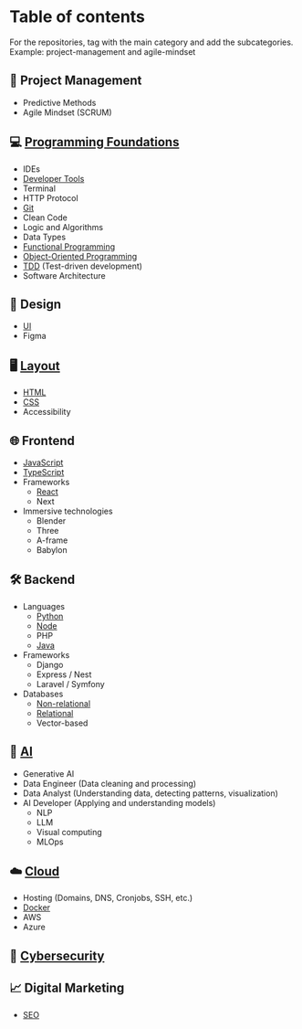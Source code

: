 # Table of contents

For the repositories, tag with the main category and add the subcategories. Example: project-management and agile-mindset

## 📂 Project Management
   - Predictive Methods
   - Agile Mindset (SCRUM)

## 💻 [Programming Foundations](https://github.com/orgs/Factoria-F5-madrid/repositories?q=topic:programming-foundations)
   - IDEs
   - [Developer Tools](https://github.com/orgs/Factoria-F5-madrid/repositories?q=topic:developer-tools)
   - Terminal
   - HTTP Protocol
   - [Git](https://github.com/orgs/Factoria-F5-madrid/repositories?q=topic:git)
   - Clean Code
   - Logic and Algorithms
   - Data Types
   - [Functional Programming](https://github.com/orgs/Factoria-F5-madrid/repositories?q=topic:functional-programming)
   - [Object-Oriented Programming](https://github.com/orgs/Factoria-F5-madrid/repositories?q=topic:object-oriented-programming)
   - [TDD](https://github.com/orgs/Factoria-F5-madrid/repositories?q=topic:tdd) (Test-driven development)
   - Software Architecture

## 🎨 Design
   - [UI](https://github.com/orgs/Factoria-F5-madrid/repositories?q=topic:ui)
   - Figma

## 🖥️ [Layout](https://github.com/orgs/Factoria-F5-madrid/repositories?q=topic:layout)
   - [HTML](https://github.com/orgs/Factoria-F5-madrid/repositories?q=topic:html)
   - [CSS](https://github.com/orgs/Factoria-F5-madrid/repositories?q=topic:css)
   - Accessibility

## 🌐 Frontend
   - [JavaScript](https://github.com/orgs/Factoria-F5-madrid/repositories?q=topic:javascript)
   - [TypeScript](https://github.com/orgs/Factoria-F5-madrid/repositories?q=topic:typescript)
   - Frameworks
     - [React](https://github.com/orgs/Factoria-F5-madrid/repositories?q=topic:typescript)
     - Next
   - Immersive technologies
     - Blender
     - Three
     - A-frame
     - Babylon

## 🛠️ Backend
   - Languages
     - [Python](https://github.com/orgs/Factoria-F5-madrid/repositories?q=topic:python)
     - [Node](https://github.com/orgs/Factoria-F5-madrid/repositories?q=topic:node)
     - PHP
     - [Java](https://github.com/orgs/Factoria-F5-madrid/repositories?q=topic:java)
   - Frameworks
     - Django
     - Express / Nest
     - Laravel / Symfony
   - Databases
     - [Non-relational](https://github.com/orgs/Factoria-F5-madrid/repositories?q=topic:no-relational)
     - [Relational](https://github.com/orgs/Factoria-F5-madrid/repositories?q=topic:relational)
     - Vector-based

## 🤖 [AI](https://github.com/orgs/Factoria-F5-madrid/repositories?q=topic:ai)
   - Generative AI
   - Data Engineer (Data cleaning and processing)
   - Data Analyst (Understanding data, detecting patterns, visualization)
   - AI Developer (Applying and understanding models)
     - NLP
     - LLM
     - Visual computing
     - MLOps

## ☁️ [Cloud](https://github.com/orgs/Factoria-F5-madrid/repositories?q=topic:cloud)
   - Hosting (Domains, DNS, Cronjobs, SSH, etc.)
   - [Docker](https://github.com/orgs/Factoria-F5-madrid/repositories?q=topic:docker)
   - AWS
   - Azure

## 🔐 [Cybersecurity](https://github.com/orgs/Factoria-F5-madrid/repositories?q=topic%3Acybersecurity)

## 📈 Digital Marketing
   - [SEO](https://github.com/orgs/Factoria-F5-madrid/repositories?q=topic:seo)
